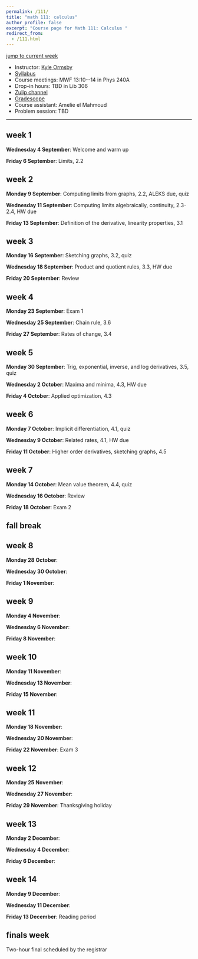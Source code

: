 ```yaml
---
permalink: /111/
title: "math 111: calculus"
author_profile: false
excerpt: "Course page for Math 111: Calculus "
redirect_from: 
  - /111.html
---
```


[jump to current week](#week-1)  

  - Instructor: [Kyle Ormsby](kyleormsby.github.io)
  - [Syllabus](/files/111/111F06_syllabus.pdf)
  - Course meetings: MWF 13:10--14 in Phys 240A
  - Drop-in hours: TBD in Lib 306
  - [Zulip channel](https://math111f06-2024.zulipchat.com/)
  - [Gradescope](https://www.gradescope.com/courses/851194)
  - Course assistant: Amelie el Mahmoud
  - Problem session: TBD

---

## week 1

**Wednesday 4 September**: Welcome and warm up

**Friday 6 September**: Limits, 2.2

## week 2

**Monday 9 September**: Computing limits from graphs, 2.2, ALEKS due, quiz

**Wednesday 11 September**: Computing limits algebraically, continuity, 2.3-2.4, HW due

**Friday 13 September**: Definition of the derivative, linearity properties, 3.1

## week 3

**Monday 16 September**: Sketching graphs, 3.2, quiz

**Wednesday 18 September**: Product and quotient rules, 3.3, HW due

**Friday 20 September**: Review

## week 4

**Monday 23 September**: Exam 1

**Wednesday 25 September**: Chain rule, 3.6

**Friday 27 September**: Rates of change, 3.4

## week 5

**Monday 30 September**: Trig, exponential, inverse, and log derivatives, 3.5, quiz

**Wednesday 2 October**: Maxima and minima, 4.3, HW due

**Friday 4 October**: Applied optimization, 4.3

## week 6

**Monday 7 October**: Implicit differentiation, 4.1, quiz

**Wednesday 9 October**: Related rates, 4.1, HW due

**Friday 11 October**: Higher order derivatives, sketching graphs, 4.5

## week 7

**Monday 14 October**: Mean value theorem, 4.4, quiz

**Wednesday 16 October**: Review

**Friday 18 October**: Exam 2

## fall break

## week 8

**Monday 28 October**:

**Wednesday 30 October**:

**Friday 1 November**:

## week 9

**Monday 4 November**:

**Wednesday 6 November**:

**Friday 8 November**:

## week 10

**Monday 11 November**:

**Wednesday 13 November**:

**Friday 15 November**:

## week 11

**Monday 18 November**:

**Wednesday 20 November**:

**Friday 22 November**: Exam 3

## week 12

**Monday 25 November**:

**Wednesday 27 November**:

**Friday 29 November**: Thanksgiving holiday

## week 13

**Monday 2 December**:

**Wednesday 4 December**:

**Friday 6 December**:

## week 14

**Monday 9 December**:

**Wednesday 11 December**:

**Friday 13 December**: Reading period

## finals week

Two-hour final scheduled by the registrar
